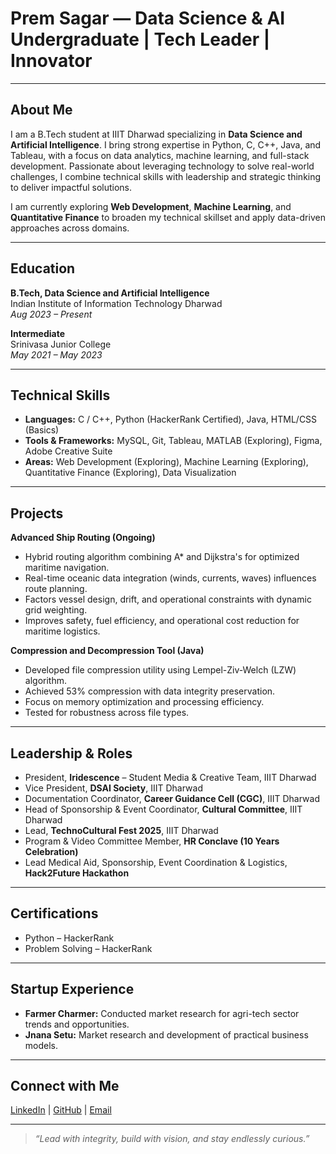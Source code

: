 # Prem Sagar — Data Science & AI Undergraduate | Tech Leader | Innovator

---

## About Me

I am a B.Tech student at IIIT Dharwad specializing in **Data Science and Artificial Intelligence**. I bring strong expertise in Python, C, C++, Java, and Tableau, with a focus on data analytics, machine learning, and full-stack development. Passionate about leveraging technology to solve real-world challenges, I combine technical skills with leadership and strategic thinking to deliver impactful solutions.

I am currently exploring **Web Development**, **Machine Learning**, and **Quantitative Finance** to broaden my technical skillset and apply data-driven approaches across domains.

---

## Education

**B.Tech, Data Science and Artificial Intelligence**  
Indian Institute of Information Technology Dharwad  
_Aug 2023 – Present_

**Intermediate**  
Srinivasa Junior College  
_May 2021 – May 2023_

---

## Technical Skills

- **Languages:** C / C++, Python (HackerRank Certified), Java, HTML/CSS (Basics)  
- **Tools & Frameworks:** MySQL, Git, Tableau, MATLAB (Exploring), Figma, Adobe Creative Suite  
- **Areas:** Web Development (Exploring), Machine Learning (Exploring), Quantitative Finance (Exploring), Data Visualization

---

## Projects

**Advanced Ship Routing (Ongoing)**  
- Hybrid routing algorithm combining A* and Dijkstra's for optimized maritime navigation.  
- Real-time oceanic data integration (winds, currents, waves) influences route planning.  
- Factors vessel design, drift, and operational constraints with dynamic grid weighting.  
- Improves safety, fuel efficiency, and operational cost reduction for maritime logistics.

**Compression and Decompression Tool (Java)**  
- Developed file compression utility using Lempel-Ziv-Welch (LZW) algorithm.  
- Achieved 53% compression with data integrity preservation.  
- Focus on memory optimization and processing efficiency.  
- Tested for robustness across file types.

---

## Leadership & Roles

- President, **Iridescence** – Student Media & Creative Team, IIIT Dharwad  
- Vice President, **DSAI Society**, IIIT Dharwad  
- Documentation Coordinator, **Career Guidance Cell (CGC)**, IIIT Dharwad  
- Head of Sponsorship & Event Coordinator, **Cultural Committee**, IIIT Dharwad  
- Lead, **TechnoCultural Fest 2025**, IIIT Dharwad  
- Program & Video Committee Member, **HR Conclave (10 Years Celebration)**  
- Lead Medical Aid, Sponsorship, Event Coordination & Logistics, **Hack2Future Hackathon**

---

## Certifications

- Python – HackerRank  
- Problem Solving – HackerRank

---

## Startup Experience

- **Farmer Charmer:** Conducted market research for agri-tech sector trends and opportunities.  
- **Jnana Setu:** Market research and development of practical business models.

---

## Connect with Me

[LinkedIn](https://www.linkedin.com/in/prem-sagar-t-k/) | [GitHub](https://github.com/your-github-link) | [Email](mailto:premsagartk@gmail.com)

---

> _“Lead with integrity, build with vision, and stay endlessly curious.”_
